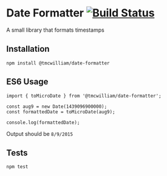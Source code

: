 Date Formatter [![Build Status](https://travis-ci.org/tmcwilliam/date-formatter.svg?branch=master)](https://travis-ci.org/tmcwilliam/date-formatter)
=========

A small library that formats timestamps

## Installation

  `npm install @tmcwilliam/date-formatter`

## ES6 Usage

    import { toMicroDate } from '@tmcwilliam/date-formatter';

	const aug9 = new Date(1439096900000);
	const formattedDate = toMicroDate(aug9);

	console.log(formattedDate);
  
  
  Output should be `8/9/2015`


## Tests

  `npm test`